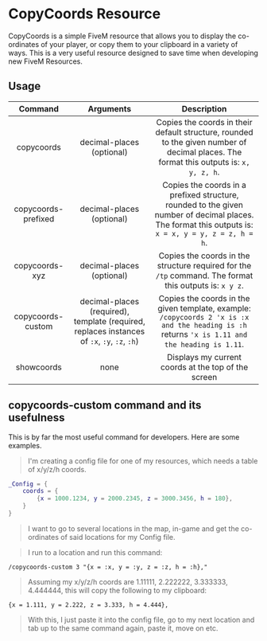 # CopyCoords Resource

CopyCoords is a simple FiveM resource that allows you to display the co-ordinates of your player, or copy them to your clipboard in a variety of ways. This is a very useful resource designed to save time when developing new FiveM Resources.

## Usage

| Command | Arguments | Description |
| :----------: | :-----------: | :------------: |
| copycoords | decimal-places (optional) | Copies the coords in their default structure, rounded to the given number of decimal places. The format this outputs is: `x, y, z, h`. |
| copycoords-prefixed | decimal-places (optional) | Copies the coords in a prefixed structure, rounded to the given number of decimal places. The format this outputs is: `x = x, y = y, z = z, h = h`. |
| copycoords-xyz | decimal-places (optional) | Copies the coords in the structure required for the `/tp` command. The format this outputs is: `x y z`. |
| copycoords-custom | decimal-places (required), template (required, replaces instances of `:x`, `:y`, `:z`, `:h`) | Copies the coords in the given template, example: `/copycoords 2 'x is :x and the heading is :h` returns `'x is 1.11 and the heading is 1.11`. |
| showcoords | none | Displays my current coords at the top of the screen |

## copycoords-custom command and its usefulness

This is by far the most useful command for developers. Here are some examples.

> I'm creating a config file for one of my resources, which needs a table of x/y/z/h coords.

```lua
_Config = {
    coords = {
        {x = 1000.1234, y = 2000.2345, z = 3000.3456, h = 180},
    }
}
```

> I want to go to several locations in the map, in-game and get the co-ordinates of said locations for my Config file.

> I run to a location and run this command:

```
/copycoords-custom 3 "{x = :x, y = :y, z = :z, h = :h},"
```

> Assuming my x/y/z/h coords are 1.11111, 2.222222, 3.333333, 4.444444, this will copy the following to my clipboard:
```
{x = 1.111, y = 2.222, z = 3.333, h = 4.444},
```

> With this, I just paste it into the config file, go to my next location and tab up to the same command again, paste it, move on etc.